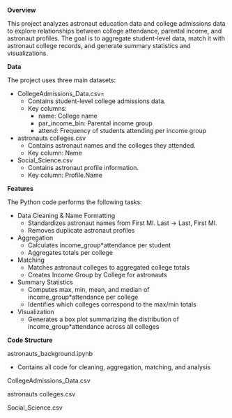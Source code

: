 **Overview**

This project analyzes astronaut education data and college admissions data to explore relationships between college attendance, parental income, and astronaut profiles. The goal is to aggregate student-level data, match it with astronaut college records, and generate summary statistics and visualizations.

**Data**

The project uses three main datasets:
- CollegeAdmissions_Data.csv=
  - Contains student-level college admissions data.
  - Key columns:
    - name: College name
    - par_income_bin: Parental income group
    - attend: Frequency of students attending per income group
- astronauts colleges.csv
  - Contains astronaut names and the colleges they attended.
  - Key column: Name
- Social_Science.csv
  - Contains astronaut profile information.
  - Key column: Profile.Name

**Features**

The Python code performs the following tasks:
- Data Cleaning & Name Formatting
  - Standardizes astronaut names from First MI. Last → Last, First MI.
  - Removes duplicate astronaut profiles
- Aggregation
  - Calculates income_group*attendance per student
  - Aggregates totals per college
- Matching
  - Matches astronaut colleges to aggregated college totals
  - Creates Income Group by College for astronauts
- Summary Statistics
  - Computes max, min, mean, and median of income_group*attendance per college
  - Identifies which colleges correspond to the max/min totals
- Visualization
  - Generates a box plot summarizing the distribution of income_group*attendance across all colleges

**Code Structure**

astronauts_background.ipynb
- Contains all code for cleaning, aggregation, matching, and analysis

CollegeAdmissions_Data.csv

astronauts colleges.csv

Social_Science.csv
